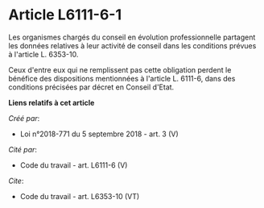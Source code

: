 # Article L6111-6-1 

Les organismes chargés du conseil en évolution professionnelle partagent les données relatives à leur activité de conseil
dans les conditions prévues à l'article L. 6353-10. 

Ceux d'entre eux qui ne remplissent pas cette obligation perdent le bénéfice des dispositions mentionnées à l'article L.
6111-6, dans des conditions précisées par décret en Conseil d'Etat.

**Liens relatifs à cet article**

_Créé par_:

  - Loi n°2018-771 du 5 septembre 2018 - art. 3 (V)

_Cité par_:

  - Code du travail - art. L6111-6 (V)

_Cite_:

  - Code du travail - art. L6353-10 (VT)
